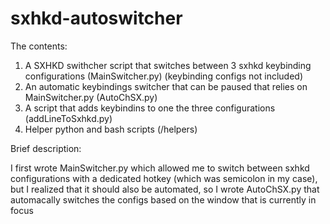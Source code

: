 # sxhkd-autoswitcher
The contents:

1. A SXHKD swithcher script that switches between 3 sxhkd keybinding configurations (MainSwitcher.py) (keybinding configs not included)
2. An automatic keybindings switcher that can be paused that relies on MainSwitcher.py (AutoChSX.py)
3. A script that adds keybindins to one the three configurations (addLineToSxhkd.py)
4. Helper python and bash scripts (/helpers) 

Brief description:

I first wrote MainSwitcher.py which allowed me to switch between sxhkd configurations with a dedicated hotkey (which was semicolon in my case), but I realized that it should also be automated, so I wrote AutoChSX.py that automacally switches the configs based on the window that is currently in focus
